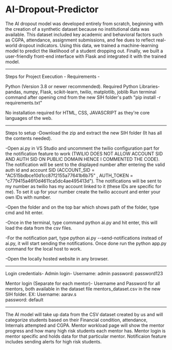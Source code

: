 # AI-Dropout-Predictor
The AI dropout model was developed entirely from scratch, beginning with the creation of a synthetic dataset because no institutional data was available. This dataset included key academic and behavioral factors such as CGPA, attendance, assignment submissions, and fee dues to reflect real-world dropout indicators. Using this data, we trained a machine-learning model to predict the likelihood of a student dropping out. Finally, we built a user-friendly front-end interface with Flask and integrated it with the trained model.

---------------------------------------------------------------------------------------------------------------------------------------------------------------

Steps for Project Execution - 
Requirements - 

Python (Version 3.8 or newer recommended).
Required Python Libraries-
pandas, numpy, Flask, scikit-learn, twilio, matplotlib, joblib
Run terminal command after opening cmd from the new SIH folder's path "pip install -r requirements.txt"


No installation required for HTML, CSS, JAVASCRIPT as they're core languages of the web. 

--------------------------------------------------------------------------------------------------------------------------------------------------------------

Steps to setup 
-Download the zip and extract the new SIH folder (It has all the contents needed). 

-Open ai.py in VS Studio and uncomment the twilio configuration part for the notification feature to work (TWILIO DOES NOT ALLOW ACCOUNT SID AND AUTH SID ON PUBLIC DOMAIN HENCE I COMMENTED THE CODE). The notification will be sent to the displayed number after entering the valid auth id and account SID (ACCOUNT_SID = "AC515bdbce10d1cc87f2155a77641b6b75" , AUTH_TOKEN = "c779415a46f0d4611ca5dc4ae495413d"). The notifications will be sent to my number as twilio has my account linked to it (these IDs are specific for me). To set it up for your number create the twilio account and enter your own IDs with number. 

-Open the folder and on the top bar which shows path of the folder, type cmd and hit enter.

-Once in the terminal, type command python ai.py and hit enter, this will load the data from the csv files. 

-For the notification part, type python ai.py --send-notifications instead of ai.py, it will start sending the notifications. Once done run the python app.py  command for the local host to work.

-Open the locally hosted website in any browser. 

---------------------------------------------------------------------------------------------------------------------------------------------------------------

Login credentials- 
Admin login- 
Username: admin
password: password123

Mentor login (Separate for each mentor)-
Username and Password for all mentors, both available in the dataset file mentors_dataset.csv in the new SIH folder. 
EX: Username: aarav.s   
password: default

----------------------------------------------------------------------------------------------------------------------------------------------------------------

The AI model will take up data from the CSV dataset created by us and will categorize students based on their Financial condition, attendance, Internals attempted and CGPA. Mentor workload page will show the mentor progress and how many high risk students each mentor has. Mentor login is mentor specific and holds data for that particular mentor. Notificaion feature includes sending alerts for high risk students.  

